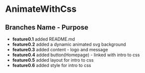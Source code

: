 # AnimateWithCss

## Branches Name - Purpose

- **feature0.1** added README.md
- **feature0.2** added a dynamic animated svg background
- **feature0.3** added content - logo and message
- **feature0.4** added button(Homepage) - linked with intro to css
- **feature0.5** added layout for intro to css
- **feature0.6** added style for intro to css

